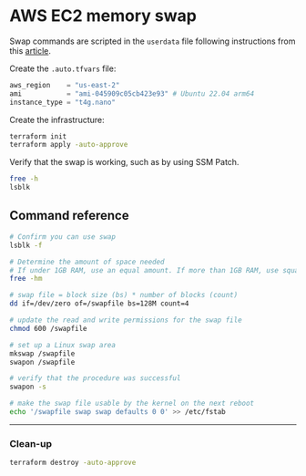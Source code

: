 # AWS EC2 memory swap

Swap commands are scripted in the `userdata` file following instructions from this [article][1].

Create the `.auto.tfvars` file:

```terraform
aws_region    = "us-east-2"
ami           = "ami-045909c05cb423e93" # Ubuntu 22.04 arm64
instance_type = "t4g.nano"
```

Create the infrastructure:

```sh
terraform init
terraform apply -auto-approve
```

Verify that the swap is working, such as by using SSM Patch.

```sh
free -h
lsblk
```

## Command reference

```sh
# Confirm you can use swap
lsblk -f

# Determine the amount of space needed
# If under 1GB RAM, use an equal amount. If more than 1GB RAM, use square root at a minimum
free -hm

# swap file = block size (bs) * number of blocks (count)
dd if=/dev/zero of=/swapfile bs=128M count=4

# update the read and write permissions for the swap file
chmod 600 /swapfile

# set up a Linux swap area
mkswap /swapfile
swapon /swapfile

# verify that the procedure was successful
swapon -s

# make the swap file usable by the kernel on the next reboot
echo '/swapfile swap swap defaults 0 0' >> /etc/fstab
```

---

### Clean-up

```sh
terraform destroy -auto-approve
```


[1]: https://repost.aws/knowledge-center/ec2-memory-swap-file
